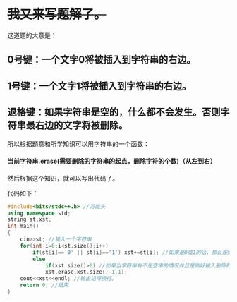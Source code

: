 # ~~我又来写题解了。~~

这道题的大意是：
## 0号键：一个文字0将被插入到字符串的右边。

## 1号键：一个文字1将被插入到字符串的右边。

## 退格键：如果字符串是空的，什么都不会发生。否则字符串最右边的文字将被删除。

所以根据题意和所学知识可以用字符串的一个函数：

#### 当前字符串.erase(需要删除的字符串的起点，删除字符的个数)（从左到右）

然后根据这个知识，就可以写出代码了。

代码如下：
```cpp
#include<bits/stdc++.h> //万能头
using namespace std;
string st,xst;
int main()
{
    cin>>st; //输入一个字符串
    for(int i=0;i<st.size();i++)
        if(st[i]=='0' || st[i]=='1') xst+=st[i]; //如果是0或1的话，那么按照平时打字的顺序将他们移到字符串的右边。
        else
            if(xst.size()>0) //如果当字符串有不是空串的情况并且是刚好输入删除符的话，那么就用这个函数编就可以了。
            xst.erase(xst.size()-1,1);
    cout<<xst<<endl; //输出记得换行。
    return 0; //结束
}
```

